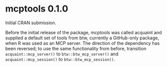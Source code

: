 # mcptools 0.1.0

Initial CRAN submission.

Before the initial release of the package, mcptools was called acquaint and supplied a default set of tools from btw, currently a GitHub-only package, when R was used as an MCP server. The direction of the dependency has been reversed; to use the same functionality from before, transition `acquaint::mcp_server()` to `btw::btw_mcp_server()` and `acquaint::mcp_session()` to `btw::btw_mcp_session()`.
